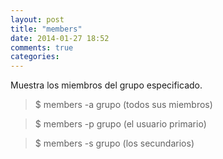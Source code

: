```yaml
---
layout: post
title: "members"
date: 2014-01-27 18:52
comments: true
categories: 
---
```

Muestra los miembros del grupo especificado. 

>$ members -a grupo  (todos sus miembros) 

>$ members -p grupo  (el usuario primario) 

>$ members -s grupo  (los secundarios) 

